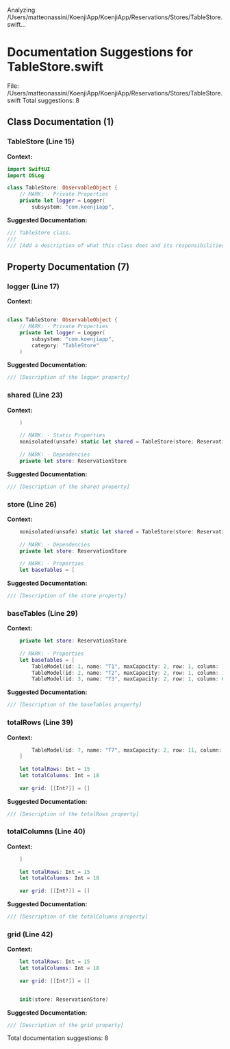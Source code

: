 Analyzing /Users/matteonassini/KoenjiApp/KoenjiApp/Reservations/Stores/TableStore.swift...
# Documentation Suggestions for TableStore.swift

File: /Users/matteonassini/KoenjiApp/KoenjiApp/Reservations/Stores/TableStore.swift
Total suggestions: 8

## Class Documentation (1)

### TableStore (Line 15)

**Context:**

```swift
import SwiftUI
import OSLog

class TableStore: ObservableObject {
    // MARK: - Private Properties
    private let logger = Logger(
        subsystem: "com.koenjiapp",
```

**Suggested Documentation:**

```swift
/// TableStore class.
///
/// [Add a description of what this class does and its responsibilities]
```

## Property Documentation (7)

### logger (Line 17)

**Context:**

```swift

class TableStore: ObservableObject {
    // MARK: - Private Properties
    private let logger = Logger(
        subsystem: "com.koenjiapp",
        category: "TableStore"
    )
```

**Suggested Documentation:**

```swift
/// [Description of the logger property]
```

### shared (Line 23)

**Context:**

```swift
    )
    
    // MARK: - Static Properties
    nonisolated(unsafe) static let shared = TableStore(store: ReservationStore.shared)
    
    // MARK: - Dependencies
    private let store: ReservationStore
```

**Suggested Documentation:**

```swift
/// [Description of the shared property]
```

### store (Line 26)

**Context:**

```swift
    nonisolated(unsafe) static let shared = TableStore(store: ReservationStore.shared)
    
    // MARK: - Dependencies
    private let store: ReservationStore
    
    // MARK: - Properties
    let baseTables = [
```

**Suggested Documentation:**

```swift
/// [Description of the store property]
```

### baseTables (Line 29)

**Context:**

```swift
    private let store: ReservationStore
    
    // MARK: - Properties
    let baseTables = [
        TableModel(id: 1, name: "T1", maxCapacity: 2, row: 1, column: 14),
        TableModel(id: 2, name: "T2", maxCapacity: 2, row: 1, column: 10),
        TableModel(id: 3, name: "T3", maxCapacity: 2, row: 1, column: 6),
```

**Suggested Documentation:**

```swift
/// [Description of the baseTables property]
```

### totalRows (Line 39)

**Context:**

```swift
        TableModel(id: 7, name: "T7", maxCapacity: 2, row: 11, column: 1)
    ]
    
    let totalRows: Int = 15
    let totalColumns: Int = 18
    
    var grid: [[Int?]] = []
```

**Suggested Documentation:**

```swift
/// [Description of the totalRows property]
```

### totalColumns (Line 40)

**Context:**

```swift
    ]
    
    let totalRows: Int = 15
    let totalColumns: Int = 18
    
    var grid: [[Int?]] = []

```

**Suggested Documentation:**

```swift
/// [Description of the totalColumns property]
```

### grid (Line 42)

**Context:**

```swift
    let totalRows: Int = 15
    let totalColumns: Int = 18
    
    var grid: [[Int?]] = []


    init(store: ReservationStore)
```

**Suggested Documentation:**

```swift
/// [Description of the grid property]
```


Total documentation suggestions: 8

